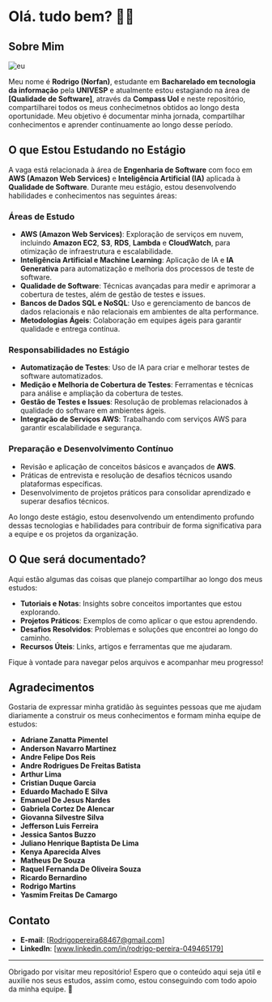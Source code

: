 # Olá. tudo bem? 👋🤓

## Sobre Mim

![eu](/uploads/b25754b650d505b6f65dd625e0e3246e/eu.PNG)

Meu nome é **Rodrigo (Norfan)**, estudante em **Bacharelado em tecnologia da informação** pela **UNIVESP** e atualmente estou estagiando na área de **[Qualidade de Software]**, através da **Compass Uol** e neste repositório, compartilharei todos os meus conhecimetnos obtidos ao longo desta oportunidade. Meu objetivo é documentar minha jornada, compartilhar conhecimentos e aprender continuamente ao longo desse período.

## O que Estou Estudando no Estágio

A vaga está relacionada à área de **Engenharia de Software** com foco em **AWS (Amazon Web Services)** e **Inteligência Artificial (IA)** aplicada à **Qualidade de Software**. Durante meu estágio, estou desenvolvendo habilidades e conhecimentos nas seguintes áreas:

### Áreas de Estudo
- **AWS (Amazon Web Services)**: Exploração de serviços em nuvem, incluindo **Amazon EC2**, **S3**, **RDS**, **Lambda** e **CloudWatch**, para otimização de infraestrutura e escalabilidade.
- **Inteligência Artificial e Machine Learning**: Aplicação de IA e **IA Generativa** para automatização e melhoria dos processos de teste de software.
- **Qualidade de Software**: Técnicas avançadas para medir e aprimorar a cobertura de testes, além de gestão de testes e issues.
- **Bancos de Dados SQL e NoSQL**: Uso e gerenciamento de bancos de dados relacionais e não relacionais em ambientes de alta performance.
- **Metodologias Ágeis**: Colaboração em equipes ágeis para garantir qualidade e entrega contínua.

### Responsabilidades no Estágio
- **Automatização de Testes**: Uso de IA para criar e melhorar testes de software automatizados.
- **Medição e Melhoria de Cobertura de Testes**: Ferramentas e técnicas para análise e ampliação da cobertura de testes.
- **Gestão de Testes e Issues**: Resolução de problemas relacionados à qualidade do software em ambientes ágeis.
- **Integração de Serviços AWS**: Trabalhando com serviços AWS para garantir escalabilidade e segurança.

### Preparação e Desenvolvimento Contínuo
- Revisão e aplicação de conceitos básicos e avançados de **AWS**.
- Práticas de entrevista e resolução de desafios técnicos usando plataformas específicas.
- Desenvolvimento de projetos práticos para consolidar aprendizado e superar desafios técnicos.

Ao longo deste estágio, estou desenvolvendo um entendimento profundo dessas tecnologias e habilidades para contribuir de forma significativa para a equipe e os projetos da organização.

## O Que será documentado?

Aqui estão algumas das coisas que planejo compartilhar ao longo dos meus estudos:

- **Tutoriais e Notas**: Insights sobre conceitos importantes que estou explorando.
- **Projetos Práticos**: Exemplos de como aplicar o que estou aprendendo.
- **Desafios Resolvidos**: Problemas e soluções que encontrei ao longo do caminho.
- **Recursos Úteis**: Links, artigos e ferramentas que me ajudaram.

Fique à vontade para navegar pelos arquivos e acompanhar meu progresso!

## Agradecimentos

Gostaria de expressar minha gratidão às seguintes pessoas que me ajudam diariamente a construir os meus conhecimentos e formam minha equipe de estudos:

- **Adriane Zanatta Pimentel**  
- **Anderson Navarro Martinez**  
- **Andre Felipe Dos Reis**  
- **Andre Rodrigues De Freitas Batista**  
- **Arthur Lima**  
- **Cristian Duque Garcia**  
- **Eduardo Machado E Silva**  
- **Emanuel De Jesus Nardes**  
- **Gabriela Cortez De Alencar**  
- **Giovanna Silvestre Silva**  
- **Jefferson Luis Ferreira**  
- **Jessica Santos Buzzo**  
- **Juliano Henrique Baptista De Lima**  
- **Kenya Aparecida Alves**  
- **Matheus De Souza**  
- **Raquel Fernanda De Oliveira Souza**  
- **Ricardo Bernardino**  
- **Rodrigo Martins**  
- **Yasmim Freitas De Camargo**

## Contato

- **E-mail**: [Rodrigopereira68467@gmail.com]
- **LinkedIn**: [www.linkedin.com/in/rodrigo-pereira-049465179]

---

Obrigado por visitar meu repositório! Espero que o conteúdo aqui seja útil e auxilie nos seus estudos, assim como, estou conseguindo com todo apoio da minha equipe. 🚀
